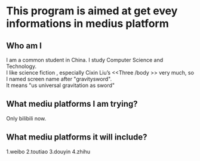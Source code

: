 This program is aimed at get evey informations in medius platform
===
Who am I
---
I am a common student in China. I study Computer Science and Technology.<br>
I like science fiction , especially Cixin Liu’s  <<Three /body >> very much, so I named screen name after "gravitysword".<br>
It means "us universal gravitation as sword"

## What mediu platforms I am trying?
Only bilibili now.


## What mediu platforms it will include?
1.weibo 2.toutiao 3.douyin 4.zhihu 


